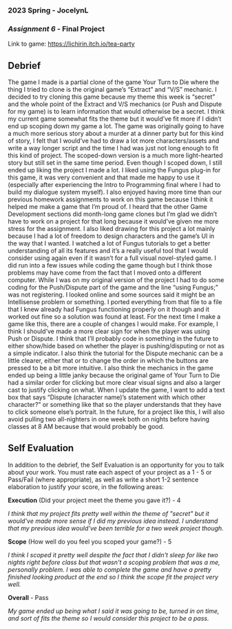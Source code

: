 ### **2023 Spring** - JocelynL
### *Assignment 6* - Final Project
Link to game: https://lichirin.itch.io/tea-party


## **Debrief**
The game I made is a partial clone of the game Your Turn to Die where the thing I tried to clone is the original game’s “Extract” and “V/S” mechanic. I decided to try cloning this game because my theme this week is “secret” and the whole point of the Extract and V/S mechanics (or Push and Dispute for my game) is to learn information that would otherwise be a secret. I think my current game somewhat fits the theme but it would’ve fit more if I didn’t end up scoping down my game a lot. The game was originally going to have a much more serious story about a murder at a dinner party but for this kind of story, I felt that I would’ve had to draw a lot more characters/assets and write a way longer script and the time I had was just not long enough to fit this kind of project. The scoped-down version is a much more light-hearted story but still set in the same time period. Even though I scoped down, I still ended up liking the project I made a lot. I liked using the Fungus plug-in for this game, it was very convenient and that made me happy to use it (especially after experiencing the Intro to Programming final where I had to build my dialogue system myself). I also enjoyed having more time than our previous homework assignments to work on this game because I think it helped me make a game that I’m proud of. I heard that the other Game Development sections did month-long game clones but I’m glad we didn’t have to work on a project for that long because it would’ve given me more stress for the assignment. I also liked drawing for this project a lot mainly because I had a lot of freedom to design characters and the game’s UI in the way that I wanted. I watched a lot of Fungus tutorials to get a better understanding of all its features and it’s a really useful tool that I would consider using again even if it wasn’t for a full visual novel-styled game. I did run into a few issues while coding the game though but I think those problems may have come from the fact that I moved onto a different computer. While I was on my original version of the project I had to do some coding for the Push/Dispute part of the game and the line “using Fungus;” was not registering. I looked online and some sources said it might be an Intellisense problem or something. I ported everything from that file to a file that I knew already had Fungus functioning properly on it though and it worked out fine so a solution was found at least. For the next time I make a game like this, there are a couple of changes I would make. For example, I think I should’ve made a more clear sign for when the player was using Push or Dispute. I think that I’ll probably code in something in the future to either show/hide based on whether the player is pushing/disputing or not as a simple indicator. I also think the tutorial for the Dispute mechanic can be a little clearer, either that or to change the order in which the buttons are pressed to be a bit more intuitive. I also think the mechanics in the game ended up being a little janky because the original game of Your Turn to Die had a similar order for clicking but more clear visual signs and also a larger cast to justify clicking on what. When I update the game, I want to add a text box that says “Dispute (character name)’s statement with which other character?” or something like that so the player understands that they have to click someone else’s portrait. In the future, for a project like this, I will also avoid pulling two all-nighters in one week both on nights before having classes at 8 AM because that would probably be good. 

## **Self Evaluation**
In addition to the debrief, the Self Evaluation is an opportunity for you to talk about your work. You must rate each aspect of your project as a 1 - 5 or Pass/Fail (where appropriate), as well as write a short 1-2 sentence elaboration to justify your score, in the following areas:


**Execution** (Did your project meet the theme you gave it?) - 4

*I think that my project fits pretty well within the theme of "secret" but it would've made more sense if I did my previous idea instead. I understand that my previous idea would've been terrible for a two week project though.*


**Scope** (How well do you feel you scoped your game?) - 5


*I think I scoped it pretty well despite the fact that I didn't sleep for like two nights right before class but that wasn't a scoping problem that was a me, personally problem. I was able to complete the game and have a pretty finished looking product at the end so I think the scope fit the project very well.*


**Overall** - Pass


*My game ended up being what I said it was going to be, turned in on time, and sort of fits the theme so I would consider this project to be a pass.*
